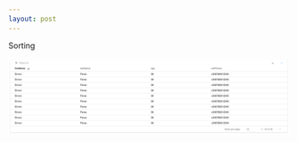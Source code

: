 ```yaml
---
layout: post
---
```

Sorting

![Picture example](https://raw.githubusercontent.com/kupolua/json-to-table/presentation/html/screenshot-sorting.png)

